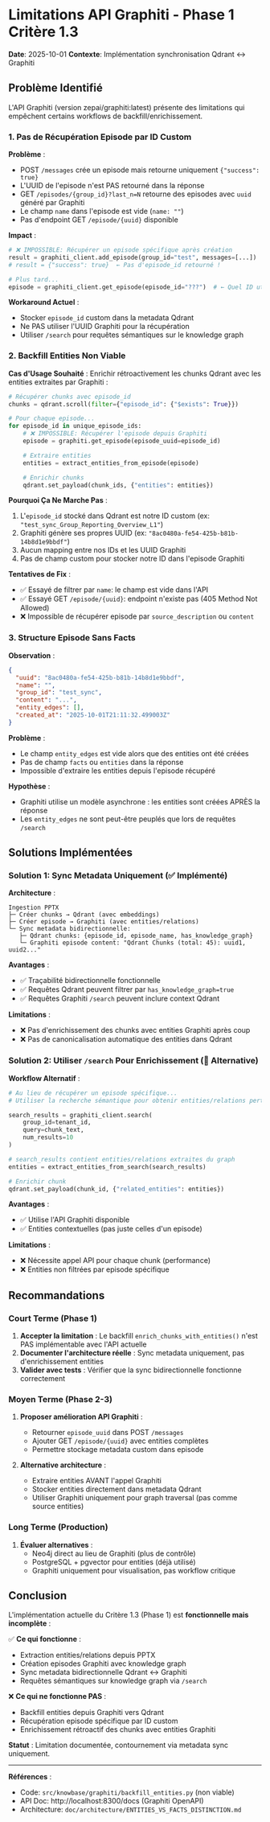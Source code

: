 # Limitations API Graphiti - Phase 1 Critère 1.3

**Date**: 2025-10-01
**Contexte**: Implémentation synchronisation Qdrant ↔ Graphiti

## Problème Identifié

L'API Graphiti (version zepai/graphiti:latest) présente des limitations qui empêchent certains workflows de backfill/enrichissement.

### 1. Pas de Récupération Episode par ID Custom

**Problème** :
- POST `/messages` crée un episode mais retourne uniquement `{"success": true}`
- L'UUID de l'episode n'est PAS retourné dans la réponse
- GET `/episodes/{group_id}?last_n=N` retourne des episodes avec `uuid` généré par Graphiti
- Le champ `name` dans l'episode est vide (`name: ""`)
- Pas d'endpoint GET `/episode/{uuid}` disponible

**Impact** :
```python
# ❌ IMPOSSIBLE: Récupérer un episode spécifique après création
result = graphiti_client.add_episode(group_id="test", messages=[...])
# result = {"success": true}  ← Pas d'episode_id retourné !

# Plus tard...
episode = graphiti_client.get_episode(episode_id="???")  # ← Quel ID utiliser ?
```

**Workaround Actuel** :
- Stocker `episode_id` custom dans la metadata Qdrant
- Ne PAS utiliser l'UUID Graphiti pour la récupération
- Utiliser `/search` pour requêtes sémantiques sur le knowledge graph

### 2. Backfill Entities Non Viable

**Cas d'Usage Souhaité** :
Enrichir rétroactivement les chunks Qdrant avec les entities extraites par Graphiti :

```python
# Récupérer chunks avec episode_id
chunks = qdrant.scroll(filter={"episode_id": {"$exists": True}})

# Pour chaque episode...
for episode_id in unique_episode_ids:
    # ❌ IMPOSSIBLE: Récupérer l'episode depuis Graphiti
    episode = graphiti.get_episode(episode_uuid=episode_id)

    # Extraire entities
    entities = extract_entities_from_episode(episode)

    # Enrichir chunks
    qdrant.set_payload(chunk_ids, {"entities": entities})
```

**Pourquoi Ça Ne Marche Pas** :
1. L'`episode_id` stocké dans Qdrant est notre ID custom (ex: `"test_sync_Group_Reporting_Overview_L1"`)
2. Graphiti génère ses propres UUID (ex: `"8ac0480a-fe54-425b-b81b-14b8d1e9bbdf"`)
3. Aucun mapping entre nos IDs et les UUID Graphiti
4. Pas de champ custom pour stocker notre ID dans l'episode Graphiti

**Tentatives de Fix** :
- ✅ Essayé de filtrer par `name`: le champ est vide dans l'API
- ✅ Essayé GET `/episode/{uuid}`: endpoint n'existe pas (405 Method Not Allowed)
- ❌ Impossible de récupérer episode par `source_description` ou `content`

### 3. Structure Episode Sans Facts

**Observation** :
```json
{
  "uuid": "8ac0480a-fe54-425b-b81b-14b8d1e9bbdf",
  "name": "",
  "group_id": "test_sync",
  "content": "...",
  "entity_edges": [],
  "created_at": "2025-10-01T21:11:32.499003Z"
}
```

**Problème** :
- Le champ `entity_edges` est vide alors que des entities ont été créées
- Pas de champ `facts` ou `entities` dans la réponse
- Impossible d'extraire les entities depuis l'episode récupéré

**Hypothèse** :
- Graphiti utilise un modèle asynchrone : les entities sont créées APRÈS la réponse
- Les `entity_edges` ne sont peut-être peuplés que lors de requêtes `/search`

## Solutions Implémentées

### Solution 1: Sync Metadata Uniquement (✅ Implémenté)

**Architecture** :
```
Ingestion PPTX
├─ Créer chunks → Qdrant (avec embeddings)
├─ Créer episode → Graphiti (avec entities/relations)
└─ Sync metadata bidirectionnelle:
   ├─ Qdrant chunks: {episode_id, episode_name, has_knowledge_graph}
   └─ Graphiti episode content: "Qdrant Chunks (total: 45): uuid1, uuid2..."
```

**Avantages** :
- ✅ Traçabilité bidirectionnelle fonctionnelle
- ✅ Requêtes Qdrant peuvent filtrer par `has_knowledge_graph=true`
- ✅ Requêtes Graphiti `/search` peuvent inclure context Qdrant

**Limitations** :
- ❌ Pas d'enrichissement des chunks avec entities Graphiti après coup
- ❌ Pas de canonicalisation automatique des entities dans Qdrant

### Solution 2: Utiliser `/search` Pour Enrichissement (🔄 Alternative)

**Workflow Alternatif** :
```python
# Au lieu de récupérer un episode spécifique...
# Utiliser la recherche sémantique pour obtenir entities/relations pertinentes

search_results = graphiti_client.search(
    group_id=tenant_id,
    query=chunk_text,
    num_results=10
)

# search_results contient entities/relations extraites du graph
entities = extract_entities_from_search(search_results)

# Enrichir chunk
qdrant.set_payload(chunk_id, {"related_entities": entities})
```

**Avantages** :
- ✅ Utilise l'API Graphiti disponible
- ✅ Entities contextuelles (pas juste celles d'un episode)

**Limitations** :
- ❌ Nécessite appel API pour chaque chunk (performance)
- ❌ Entities non filtrées par episode spécifique

## Recommandations

### Court Terme (Phase 1)

1. **Accepter la limitation** : Le backfill `enrich_chunks_with_entities()` n'est PAS implémentable avec l'API actuelle
2. **Documenter l'architecture réelle** : Sync metadata uniquement, pas d'enrichissement entities
3. **Valider avec tests** : Vérifier que la sync bidirectionnelle fonctionne correctement

### Moyen Terme (Phase 2-3)

1. **Proposer amélioration API Graphiti** :
   - Retourner `episode_uuid` dans POST `/messages`
   - Ajouter GET `/episode/{uuid}` avec entities complètes
   - Permettre stockage metadata custom dans episode

2. **Alternative architecture** :
   - Extraire entities AVANT l'appel Graphiti
   - Stocker entities directement dans metadata Qdrant
   - Utiliser Graphiti uniquement pour graph traversal (pas comme source entities)

### Long Terme (Production)

1. **Évaluer alternatives** :
   - Neo4j direct au lieu de Graphiti (plus de contrôle)
   - PostgreSQL + pgvector pour entities (déjà utilisé)
   - Graphiti uniquement pour visualisation, pas workflow critique

## Conclusion

L'implémentation actuelle du Critère 1.3 (Phase 1) est **fonctionnelle mais incomplète** :

✅ **Ce qui fonctionne** :
- Extraction entities/relations depuis PPTX
- Création episodes Graphiti avec knowledge graph
- Sync metadata bidirectionnelle Qdrant ↔ Graphiti
- Requêtes sémantiques sur knowledge graph via `/search`

❌ **Ce qui ne fonctionne PAS** :
- Backfill entities depuis Graphiti vers Qdrant
- Récupération episode spécifique par ID custom
- Enrichissement rétroactif des chunks avec entities Graphiti

**Statut** : Limitation documentée, contournement via metadata sync uniquement.

---

**Références** :
- Code: `src/knowbase/graphiti/backfill_entities.py` (non viable)
- API Doc: http://localhost:8300/docs (Graphiti OpenAPI)
- Architecture: `doc/architecture/ENTITIES_VS_FACTS_DISTINCTION.md`
